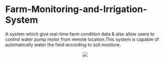 # Farm-Monitoring-and-Irrigation-System
A system which give real-time farm condition data & also allow users
to control water pump motor from remote location.This system is
capable of automatically water the field according to soil moisture.

<p align="center">
<img src="Screenshot 2023-08-27 at 5.37.05 PM.png"/>
  </p>
